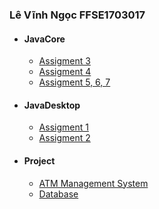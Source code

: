 ### Lê Vĩnh Ngọc FFSE1703017
- #### JavaCore
  * [Assigment 3](https://github.com/FASTTRACKSE/FFSE1702A.JavaCore/tree/master/FFSE1703017/JavaCore/src/assignment3)
  * [Assigment 4](https://github.com/FASTTRACKSE/FFSE1702A.JavaCore/tree/master/FFSE1703017/JavaCore/src/assignment4)
  * [Assigment 5, 6, 7](https://github.com/FASTTRACKSE/FFSE1702A.JavaCore/tree/master/FFSE1703017/JavaCore/src/assignment5)
- #### JavaDesktop
  * [Assigment 1](https://github.com/FASTTRACKSE/FFSE1702A.JavaCore/tree/master/FFSE1703017/JavaSwing/src/assignment1)
  * [Assigment 2](https://github.com/FASTTRACKSE/FFSE1702A.JavaCore/tree/master/FFSE1703017/JavaSwing/src/assignment2)
- #### Project 
  * [ATM Management System](https://github.com/FASTTRACKSE/FFSE1702A.JavaCore/tree/master/FFSE1703017/ATMManagementSystem)
  * [Database](https://github.com/FASTTRACKSE/FFSE1702A.JavaCore/blob/master/FFSE1703017/ATMManagementSystem/db_atm.sql)
  
  

